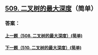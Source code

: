 ## [509. 二叉树的最大深度](https://leetcode-cn.com/problems/merge-two-sorted-lists/)（简单）





### 答案：



#### [上一题（508. 二叉树的最大深度）(简单)](https://github.com/sdwwld/leetCode/blob/master/src/main/java/com/wld/java/leetcode/leetCode0508.md)

#### [下一题（510. 二叉树的最大深度）(简单)](https://github.com/sdwwld/leetCode/blob/master/src/main/java/com/wld/java/leetcode/leetCode0510.md)